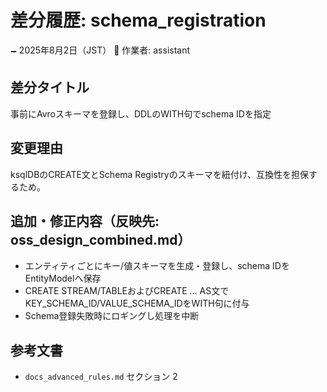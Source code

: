 # 差分履歴: schema_registration

🗕 2025年8月2日（JST）
🧐 作業者: assistant

## 差分タイトル
事前にAvroスキーマを登録し、DDLのWITH句でschema IDを指定

## 変更理由
ksqlDBのCREATE文とSchema Registryのスキーマを紐付け、互換性を担保するため。

## 追加・修正内容（反映先: oss_design_combined.md）
- エンティティごとにキー/値スキーマを生成・登録し、schema IDをEntityModelへ保存
- CREATE STREAM/TABLEおよびCREATE ... AS文でKEY_SCHEMA_ID/VALUE_SCHEMA_IDをWITH句に付与
- Schema登録失敗時にロギングし処理を中断

## 参考文書
- `docs_advanced_rules.md` セクション 2
